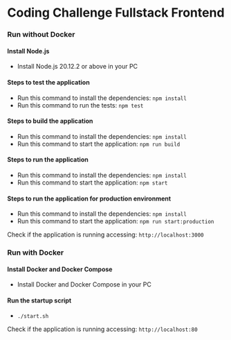 # Coding Challenge Fullstack Frontend

### Run without Docker
#### Install Node.js
- Install Node.js 20.12.2 or above in your PC

#### Steps to test the application
- Run this command to install the dependencies: `npm install`
- Run this command to run the tests: `npm test`

#### Steps to build the application
- Run this command to install the dependencies: `npm install`
- Run this command to start the application: `npm run build`

#### Steps to run the application
- Run this command to install the dependencies: `npm install`
- Run this command to start the application: `npm start`

#### Steps to run the application for production environment
- Run this command to install the dependencies: `npm install`
- Run this command to start the application: `npm run start:production`

Check if the application is running accessing: `http://localhost:3000`

### Run with Docker
#### Install Docker and Docker Compose
- Install Docker and Docker Compose in your PC

#### Run the startup script
- `./start.sh`

Check if the application is running accessing: `http://localhost:80`
